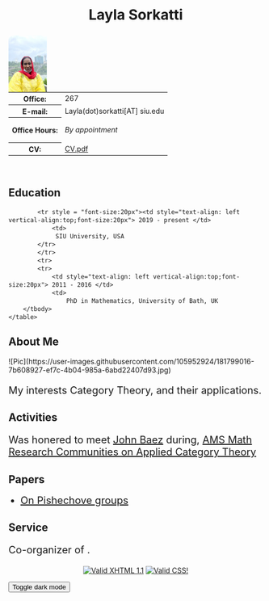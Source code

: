<!DOCTYPE html PUBLIC "-//W3C//DTD XHTML 1.1//EN"
  "http://www.w3.org/TR/xhtml11/DTD/xhtml11.dtd">

<html xmlns="http://www.w3.org/1999/xhtml" xml:lang="en">

<!-- ==================== DEFINE DOCUMENT VARS HERE ==================== -->
<!-- ========== In this section change YOUR NAME to your name ========== -->
<!--#set
var="title"
 value="YOUR NAME"
var="description"
 value="YOUR NAME's Homepage at Texas A&amp;M University"
var="keywords"
 value="Texas A&amp;M, Mathematics, YOUR, NAME"
var="author"
 value="YOUR NAME, Department of Mathematics, siu University"
-->

<head>
<!--#include virtual="/head.html"-->
<style type="text/css">

body {
  padding: 25px;
  background-color: whitesmoke;
  color: black;
  font-size: 25px;
}
.contactsearch {
 visibility:hidden;
}

.dark-mode {
  background-color: black;
  color: whitesmoke;
}
  
h1 {color: Maroon;}
</style>
</head>

<body>
<!--#include virtual="/includes/1colUser.inc.html" -->

<!-- ==================== BEGIN YOUR CONTENT HERE ==================== -->

<h1 class="pageTitle" style="text-align:center;">Layla Sorkatti</h1>


<div>
<!-- Photograph -->
<img src="pic.jpg" width="15%" alt="ADD YOUR PHOTO HERE"
     style="position:relative;float:left;padding-right:5px;padding-top:5px;"/>
<!-- Contact info -->
<table>
<tr><!-- Office -->
<th style=>Office:</th>
<td>267</td>
</tr>
<tr><!-- Obfuscate your e-mail address to reduce spam -->
<th style=>E-mail:</th>
<td>Layla(dot)sorkatti[AT] siu.edu</td>
</tr>
<tr><!-- Office Hours -->
<th style="text-align: vertical-align:top">Office Hours:</th>
<td style="vertical-align: top">

<i>By appointment</i>
</td>
</tr>
<tr><!-- Link to your CV -->
<th>CV:</th>
<td><a href="LINK FILE OF YOUR CV">CV.pdf</a></td>
</tr>
</table>
</div>

<!-- Break -->
<p><br style="clear: both;"/></p>

<h2>Education</h2>
    <table cellpadding="3">
        <tbody style = "font-size:20px">

            <tr style = "font-size:20px"><td style="text-align: left vertical-align:top;font-size:20px"> 2019 - present </td>
                <td>
                 SIU University, USA
            </tr>
            </tr>
            <tr>
            <tr>
                <td style="text-align: left vertical-align:top;font-size:20px"> 2011 - 2016 </td>
                <td> 
                    PhD in Mathematics, University of Bath, UK
        </tbody>
    </table>


<!-- Talk about current activities, like GAS, DRP, AWM Peer Mentor, AMS, Diversity Club, Research Group with Frank Sottile, presenting at the island for SIAM and any others? -->

  <h2>About Me</h2> 
![Pic](https://user-images.githubusercontent.com/105952924/181799016-7b608927-ef7c-4b04-985a-6abd22407d93.jpg)

<tbody> 

<p style="font-size:20px"> My interests Category Theory, and their applications.</p>

  <h2>Activities</h2> 
  
  
<p style="font-size:20px"> Was honered to meet <a href="https://math.ucr.edu/home/baez/">John Baez</a>
during, <a href="https://www.ams.org/programs/research-communities/2022MRC-Categories">AMS Math Research Communities on Applied Category Theory</a> 
</p>


  
<h2>Papers</h2>
<ul style="margin-top: 2px">
<li style="font-size:20px"><a href="Hypergroups thesis.pdf">On Pishechove groups</a></li>
</ul>
  
<h2>Service</h2> 
<p style="font-size:20px"> Co-organizer of .</p>
</tbody>


<!--

<h2>Current Teaching</h2>


  Link to your teaching pages.
  Create new sub directories mathMMM_2014c and mathNNN_2014a
  under your public_html directory for Fall and Spring, 2014,
  respectively.  Create index.html files in each directory.
  
<li><a href="mathMMM_2014c/">MATH 150, Fall 2021</a></li>
<li><a href="mathNNN_2014a/">MATH 140, Summer 2021</a></li>
<li><a href="mathMMM_2014c/">MATH 152, Spring 2021</a></li>

<h3>Past Teaching</h3>
-->





<!--

<h3>Research Interests</h3>
<ul style="margin-top: 2px">  
<li>Algebraic Geometry and Applications</li>
<li>Motivic Geometry and Motivic Homotopy Theory</li>
<li>Category Theory and Applications</li>
</ul>




<h3>Pre-prints</h3>
<ul style="margin-top: 2px">
<li>Pre-print 1</li>
<li>Pre-print 2</li>
</ul>

-->



<!-- ==================== External Personal Pages ====================  -->
<!-- == It's your call on how much personal information to put here == -->

<!-- 

<h3>Personal</h3>
<ul style="margin-top: 2px">
<li><a href="http://www.facebook.com/YOUR_FB_PAGE">My Facebook Page</a></li>
<li><a href="http://www.twitter.com/YOUR_TW_PAGE">My Twitter Page</a></li>
</ul> 

-->

<!--
======= Remove next line when you've customized your page. ====== 
<! -- <p><i>This is a template web page for the user.</i></p> -->


<!-- ========== HTML Validator - You may remove this section ========= -->
<p style="text-align:center">
<a href="http://validator.w3.org/check?uri=referer"><img
   src="http://www.w3.org/Icons/valid-xhtml11"
   alt="Valid XHTML 1.1" height="31" width="88" /></a>
<a href="http://jigsaw.w3.org/css-validator/check/referer"><img
   style="border:0;width:88px;height:31px"
   src="http://jigsaw.w3.org/css-validator/images/vcss-blue"
   alt="Valid CSS!"/></a>
</p>


<!-- ===================== END YOUR CONTENT HERE ===================== -->
<!--#include virtual="/includes/footerSubpage.inc.html" -->
<button onclick="myFunction()">Toggle dark mode</button>

<script>
function myFunction() {
   var element = document.body;
   element.classList.toggle("dark-mode");
}
</script>
</body>
</html>
